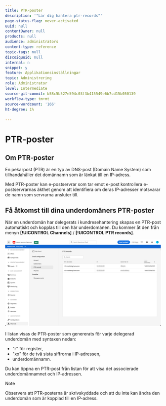 ```yaml
---
title: PTR-poster
description: '"Lär dig hantera ptr-records"'
page-status-flag: never-activated
uuid: null
contentOwner: null
products: null
audience: administrators
content-type: reference
topic-tags: null
discoiquuid: null
internal: n
snippet: y
feature: Applikationsinställningar
topic: Administrering
role: Administrator
level: Intermediate
source-git-commit: b58c5b527e594c03f3b415549e6b7cd15b050139
workflow-type: tm+mt
source-wordcount: '166'
ht-degree: 1%

---
```



# PTR-poster

## Om PTR-poster

En pekarpost (PTR) är en typ av DNS-post (Domain Name System) som tillhandahåller det domännamn som är länkat till en IP-adress.

Med PTR-poster kan e-postservrar som tar emot e-post kontrollera e-postservrarnas äkthet genom att identifiera om deras IP-adresser motsvarar de namn som servrarna ansluter till.

## Få åtkomst till dina underdomäners PTR-poster

När en underdomän har delegerats i kundresehantering skapas en PTR-post automatiskt och kopplas till den här underdomänen. Du kommer åt den från menyn **[!UICONTROL Channels]** / **[!UICONTROL PTR records]**.

![](../assets/ptr-records.png)

I listan visas de PTR-poster som genererats för varje delegerad underdomän med syntaxen nedan:

* &quot;r&quot; för register,
* &quot;xx&quot; för de två sista siffrorna i IP-adressen,
* underdomännamn.

Du kan öppna en PTR-post från listan för att visa det associerade underdomännamnet och IP-adressen.

>[!NOTE]
>
>Observera att PTR-posterna är skrivskyddade och att du inte kan ändra den underdomän som är kopplad till en IP-adress.

